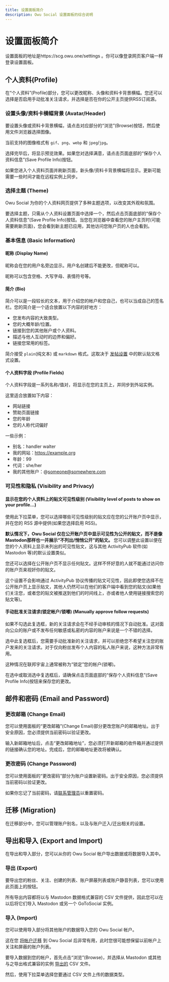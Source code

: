```yaml
---
title: 设置面板简介
description: Owu Social 设置面板的综合说明
---
```


# 设置面板简介

设置面板的地址是https://scg.owu.one/settings 。你可以像登录网页客户端一样登录设置面板。

## 个人资料(Profile)

在“个人资料”(Profile)部分，您可以更改昵称、头像和资料卡背景横幅。您还可以选择是否启用手动批准关注请求，并选择是否在你的公开主页提供RSS订阅源。

### 设置头像/资料卡横幅背景 (Avatar/Header)

要设置头像或资料卡背景横幅，请点击对应部分的“浏览”(Browse)按钮，然后使用文件浏览器选择图像。

当前支持的图像格式有 `gif`、`png`、`webp` 和 `jpeg`/`jpg`。

选择完毕后，将显示预览效果。如果您对选择满意，请点击页面底部的“保存个人资料信息”(Save Profile Info)按钮。

如果您进入个人资料页面并刷新页面，新头像/资料卡背景横幅将显示。更新可能需要一些时间才能在远程实例上同步。

### 选择主题 (Theme)

Owu Social 为你的个人资料网页提供了多种主题选项，以改变其外观和氛围。

要选择主题，只需从个人资料设置页面中选择一个，然后点击页面底部的“保存个人资料信息”(Save Profile Info)按钮。当您在浏览器中查看您的账户主页时(可能需要刷新页面)，您会看到新主题已应用，其他访问您账户页的人也会看到。

### 基本信息 (Basic Information)

#### 昵称 (Display Name)

昵称会在您的用户名旁边显示。用户名创建后不能更改，但昵称可以。

昵称可以包含空格、大写字母、表情符号等。

#### 简介 (Bio)

简介可以是一段较长的文本，用于介绍您的帐户和您自己，也可以当成自己的签名栏。您的简介是一个适合放置以下内容的好地方：

- 您发布内容的大致类型。
- 您的大概年龄/位置。
- 链接到您的其他账户或个人资料。
- 描述与他人互动时的边界和偏好。
- 链接您常用的标签。

简介接受 `plain`(纯文本) 或 `markdown` 格式。这取决于 [发帖设置](/guide/posting.md) 中的默认贴文格式设置。

#### 个人资料字段 (Profile Fields)

个人资料字段是一系列名称/值对，将显示在您的主页上，并同步到外站实例。

这里适合放置如下内容：

- 网站链接
- 赞助页面链接
- 您的年龄
- 您的人称代词偏好

一些示例：

- 别名：handler walter
- 我的网站：https://example.org
- 年龄：99
- 代词：she/her
- 我的其他账户：@someone@somewhere.com

### 可见性和隐私 (Visibility and Privacy)

#### 显示在您的个人资料上的贴文可见性级别 (Visibility level of posts to show on your profile...)

使用此下拉菜单，您可以选择哪些可见性级别的贴文应在您的公开账户页中显示，并在您的 RSS 源中提供(如果您选择启用 RSS)。

**默认情况下，Owu Social 仅在公开账户页中显示可见性为公开的贴文，而不是像Mastodon那样也一并展示“不列出/悄悄公开”的贴文。** 您可以调整此设置以便在您的个人资料上显示未列出的可见性贴文，这与其他 ActivityPub 软件(如 Mastodon 等)的默认设置类似。

您还可以选择在公开账户页不显示任何贴文。这样不怀好意的人就不能通过访问你的账户页来视奸你的贴文。

这个设置不会影响通过 ActivityPub 协议传播的贴文可见性，因此即使您选择不在公开账户页上显示贴文，其他人仍然可以在他们的客户端中看到您的贴文(如果他们关注您，或者您的贴文被推送到他们的时间线上，亦或者他人使用链接搜索您的贴文等)。

#### 手动批准关注请求(锁定帐户/锁嘟) (Manually approve follow requests)

如果不勾选此复选框，新的关注请求会在不经手动审核的情况下自动批准。这对面向公众的账户或不发布任何敏感或私密的内容的账户来说是一个不错的选择。

选中此复选框后，您需要手动批准新的关注请求，并可以拒绝您不希望关注您的账户发来的关注请求。对于仅向粉丝发布个人内容的私人账户来说，这种方法非常有用。

这种情况在联邦宇宙上通常被称为“锁定”您的帐户(锁嘟)。

在选中或取消选中复选框后，请确保点击页面底部的“保存个人资料信息”(Save Profile Info)按钮来保存您的更改。

## 邮件和密码 (Email and Password)

### 更改邮箱 (Change Email)

您可以使用面板的“更改邮箱”(Change Email)部分更改您账户的邮箱地址。出于安全原因，您必须提供当前密码以验证更改。

输入新邮箱地址后，点击“更改邮箱地址”，您必须打开新邮箱的收件箱并通过提供的链接确认您的地址。完成后，您的邮箱地址更改将被确认。

### 更改密码 (Change Password)

您可以使用面板的“更改密码”部分为账户设置新密码。出于安全原因，您必须提供当前密码以验证更改。

如果你忘记了当前密码，请[联系管理员](/contact.md)以重置密码。

## 迁移 (Migration)

在迁移部分中，您可以管理账户别名，以及与账户迁入/迁出相关的设置。

## 导出和导入 (Export and Import)

在导出和导入部分，您可以从你的 Owu Social 帐户导出数据或将数据导入其中。

### 导出 (Export)

要导出您的粉丝、关注、创建的列表、账户屏蔽列表或账户静音列表，您可以使用此页面上的按钮。

所有导出内容都将以与 Mastodon 数据格式兼容的 CSV 文件提供，因此您可以在以后将它们导入 Mastodon 或另一个 GoToSocial 实例。

### 导入 (Import)

您可以使用导入部分将其他账户的数据导入您的 Owu Social 帐户。

这在您 [将帐户迁移](migration.md) 到 Owu Social 后非常有用，此时您很可能想保留以前帐户上关注和屏蔽的账户列表。

要导入数据到您的帐户，首先点击“浏览”(Browse)，并选择从 Mastodon 或其他与之导出格式兼容的实例 [导出的](https://docs.joinmastodon.org/user/moving/#export) CSV 文件。

然后，使用下拉菜单选择您要通过 CSV 文件上传的数据类型。
